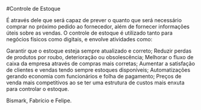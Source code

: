 #Controle de Estoque

É através dele que será capaz de prever o quanto que será necessário comprar no próximo pedido ao fornecedor, além de fornecer informações úteis sobre as vendas. O controle de estoque é utilizado tanto para negócios físicos como digitais, e envolve atividades como:

Garantir que o estoque esteja sempre atualizado e correto;
Reduzir perdas de produtos por roubo, deterioração ou obsolescência;
Melhorar o fluxo de caixa da empresa através de compras mais corretas;
Aumentar a satisfação de clientes e vendas tendo sempre estoques disponíveis;
Automatizações gerando economia com funcionários e folha de pagamento;
Preços de venda mais competitivos ao se ter uma estrutura de custos mais enxuta para controlar o estoque.

Bismark, Fabrício e Felipe.
